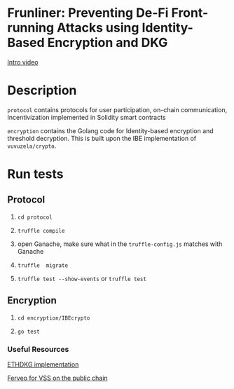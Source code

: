 # Frunliner: Preventing De-Fi Front-running Attacks using Identity-Based Encryption and DKG

[Intro video](https://www.youtube.com/watch?v=LCCsw-aTdl0&list=PLXckXtNUcFBVc-ut9E74pGiDW-yEfnXX-&index=3)

# Description

`protocol` contains protocols for user participation, on-chain communication, Incentivization implemented in Solidity smart contracts

`encryption` contains the Golang code for Identity-based encryption and threshold decryption. This is built upon the IBE implementation of `vuvuzela/crypto`.

# Run tests

## Protocol

1. `cd protocol`

2. `truffle compile`

3. open Ganache, make sure what in the `truffle-config.js` matches with Ganache

4. `truffle  migrate`

5. `truffle test --show-events` or `truffle test`

## Encryption

1. `cd encryption/IBEcrypto`

2. `go test`

### Useful Resources

[ETHDKG implementation](https://github.com/PhilippSchindler/ethdkg/)

[Ferveo for VSS on the public chain](https://anoma.network/blog/ferveo-a-distributed-key-generation-scheme-for-front-running-protection/)

